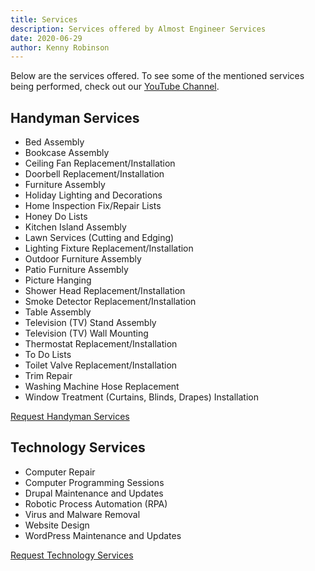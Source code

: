 ```yaml
---
title: Services
description: Services offered by Almost Engineer Services
date: 2020-06-29
author: Kenny Robinson
---
```


Below are the services offered. To see some of the mentioned services being performed, check out our 
[YouTube Channel](https://www.youtube.com/channel/UC4HCouBLtXD1j1U_17aBqig?sub_confirmation=1).

## Handyman Services 

* Bed Assembly
* Bookcase Assembly
* Ceiling Fan Replacement/Installation
* Doorbell Replacement/Installation
* Furniture Assembly
* Holiday Lighting and Decorations
* Home Inspection Fix/Repair Lists
* Honey Do Lists
* Kitchen Island Assembly
* Lawn Services (Cutting and Edging)
* Lighting Fixture Replacement/Installation
* Outdoor Furniture Assembly
* Patio Furniture Assembly
* Picture Hanging
* Shower Head Replacement/Installation
* Smoke Detector Replacement/Installation
* Table Assembly
* Television (TV) Stand Assembly
* Television (TV) Wall Mounting
* Thermostat Replacement/Installation
* To Do Lists
* Toilet Valve Replacement/Installation
* Trim Repair
* Washing Machine Hose Replacement
* Window Treatment (Curtains, Blinds, Drapes) Installation

[Request Handyman Services](/services/request)

## Technology Services

* Computer Repair
* Computer Programming Sessions
* Drupal Maintenance and Updates
* Robotic Process Automation (RPA)
* Virus and Malware Removal
* Website Design
* WordPress Maintenance and Updates

[Request Technology Services](/services/request)
